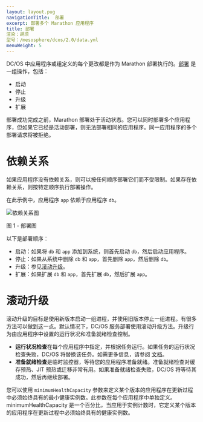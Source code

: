 ```yaml
---
layout: layout.pug
navigationTitle:  部署
excerpt: 部署多个 Marathon 应用程序
title: 部署
渲染：胡须
型号：/mesosphere/dcos/2.0/data.yml
menuWeight: 5
---
```


DC/OS 中应用程序或组定义的每个更改都是作为 Marathon 部署执行的。[部署](/mesosphere/dcos/2.0/deploying-services/marathon-api/) 是一组操作，包括：

- 启动
- 停止
- 升级
- 扩展

部署成功完成之前，Marathon 部署处于活动状态。您可以同时部署多个应用程序，但如果它已经是活动部署，则无法部署相同的应用程序。同一应用程序的多个部署请求将被拒绝。

# 依赖关系

如果应用程序没有依赖关系，则可以按任何顺序部署它们而不受限制。如果存在依赖关系，则按特定顺序执行部署操作。

在此示例中，应用程序 `app` 依赖于应用程序 `db`。

![依赖关系图](/mesosphere/dcos/2.0/img/dependency.png)

图 1 - 部署图

以下是部署顺序：

- 启动：如果将 `db` 和 `app` 添加到系统，则首先启动 `db`，然后启动应用程序。
- 停止：如果从系统中删除 `db` 和 `app`，首先删除 `app`，然后删除 `db`。
- 升级：参见[滚动升级](#rolling)。
- 扩展：如果扩展 `db` 和 `app`，首先扩展 `db`，然后扩展 `app`。

# <a name="rolling"></a>滚动升级

滚动升级的目标是使用新版本启动一组进程，并使用旧版本停止一组进程。有很多方法可以做到这一点。默认情况下，DC/OS 服务部署使用滚动升级方法。升级行为由应用程序中设置的运行状况和准备就绪检查控制。

- **运行状况检查**在每个应用程序中指定，并根据任务运行。如果任务的运行状况检查失败，DC/OS 将替换该任务。如需更多信息，请参阅 [文档](/mesosphere/dcos/2.0/deploying-services/creating-services/health-checks/)。
- **准备就绪检查**是临时监控器，等待您的应用程序准备就绪。准备就绪检查对缓存预热、JIT 预热或迁移非常有用。如果准备就绪检查失败，DC/OS 将等待其成功，然后再继续部署。

您可以使用 `minimumHealthCapacity` 参数来定义某个版本的应用程序在更新过程中必须始终具有的最小健康实例数。此参数在每个应用程序中单独定义。minimumHealthCapacity 是一个百分比，当应用于实例计数时，它定义某个版本的应用程序在更新过程中必须始终具有的健康实例数。
